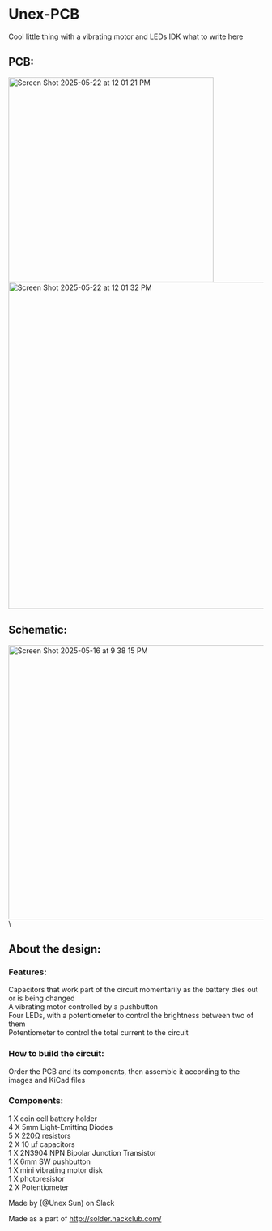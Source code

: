 # Unex-PCB
Cool little thing with a vibrating motor and LEDs IDK what to write here
## PCB:
<img width="405" alt="Screen Shot 2025-05-22 at 12 01 21 PM" src="https://github.com/user-attachments/assets/64e28053-0240-4311-907e-a60b0df150e6" /> \
<img width="646" alt="Screen Shot 2025-05-22 at 12 01 32 PM" src="https://github.com/user-attachments/assets/096493a9-b86b-4f04-b361-bf8f809d82ff" /> 
## Schematic:
<img width="542" alt="Screen Shot 2025-05-16 at 9 38 15 PM" src="https://github.com/user-attachments/assets/565df27a-53f3-4dde-aadf-07eb023b546e" /> \
## About the design:
### Features:
Capacitors that work part of the circuit momentarily as the battery dies out or is being changed\
A vibrating motor controlled by a pushbutton\
Four LEDs, with a potentiometer to control the brightness between two of them\
Potentiometer to control the total current to the circuit
### How to build the circuit:
Order the PCB and its components, then assemble it according to the images and KiCad files
### Components:
1 X coin cell battery holder\
4 X 5mm Light-Emitting Diodes\
5 X 220Ω resistors\
2 X 10 µf capacitors\
1 X 2N3904 NPN Bipolar Junction Transistor\
1 X 6mm SW pushbutton\
1 X mini vibrating motor disk\
1 X photoresistor\
2 X Potentiometer

Made by (@Unex Sun) on Slack

Made as a part of http://solder.hackclub.com/
